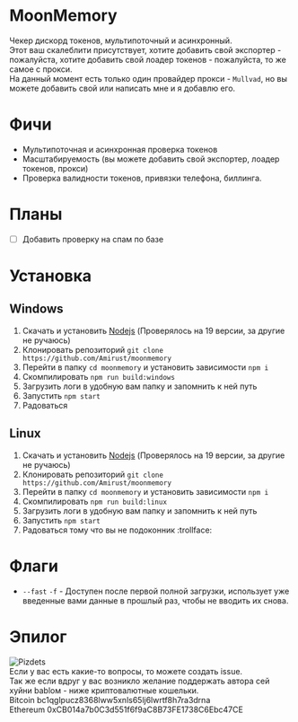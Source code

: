 # MoonMemory
Чекер дискорд токенов, мультипоточный и асинхронный.<br>
Этот ваш скалеблити присутствует, хотите добавить свой экспортер - пожалуйста, хотите добавить свой лоадер токенов - пожалуйста, то же самое с прокси.<br>
На данный момент есть только один провайдер прокси - `Mullvad`, но вы можете добавить свой или написать мне и я добавлю его.

# Фичи
- Мультипоточная и асинхронная проверка токенов
- Масштабируемость (вы можете добавить свой экспортер, лоадер токенов, прокси)
- Проверка валидности токенов, привязки телефона, биллинга.

# Планы
- [ ] Добавить проверку на спам по базе

# Установка
## Windows
1. Скачать и установить [Nodejs](https://nodejs.org/en/download/) (Проверялось на 19 версии, за другие не ручаюсь)
2. Клонировать репозиторий `git clone https://github.com/Amirust/moonmemory`
3. Перейти в папку `cd moonmemory` и установить зависимости `npm i`
4. Скомпилировать `npm run build:windows`
5. Загрузить логи в удобную вам папку и запомнить к ней путь
6. Запустить `npm start`
7. Радоваться

## Linux
1. Скачать и установить [Nodejs](https://nodejs.org/en/download/) (Проверялось на 19 версии, за другие не ручаюсь)
2. Клонировать репозиторий `git clone https://github.com/Amirust/moonmemory`
3. Перейти в папку `cd moonmemory` и установить зависимости `npm i`
4. Скомпилировать `npm run build:linux`
5. Загрузить логи в удобную вам папку и запомнить к ней путь
6. Запустить `npm start`
7. Радоваться тому что вы не подоконник :trollface:

# Флаги
- `--fast` `-f` - Доступен после первой полной загрузки, использует уже введенные вами данные в прошлый раз, чтобы не вводить их снова.

# Эпилог
![Pizdets](https://cdn.discordapp.com/attachments/1094510003831975996/1101534344310431794/RU-4fLzVU2E.jpg)<br>
Если у вас есть какие-то вопросы, то можете создать issue.<br>
Так же если вдруг у вас возникло желание поддержать автора сей хуйни babloм - ниже криптовалютные кошельки.<br>
Bitcoin bc1qglpucz8368lww5xnls65lj6lwrtf8h7ra3drna<br>
Ethereum 0xCB014a7b0C3d551f6f9aC8B73FE1738C6Ebc47CE